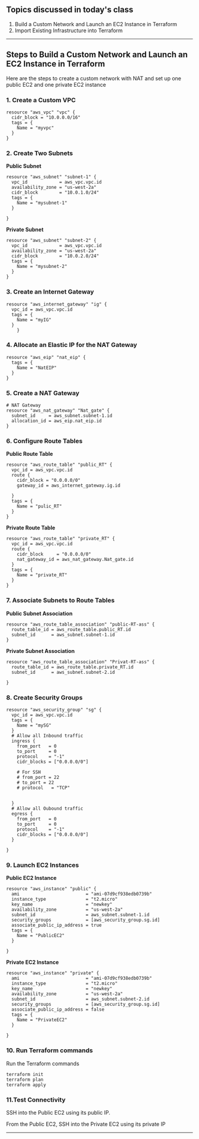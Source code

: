 Topics discussed in today's class
-----------------------------------------
1. Build a Custom Network and Launch an EC2 Instance in Terraform
2. Import Existing Infrastructure into Terraform
----------------------------------------------------------------------------------

## Steps to Build a Custom Network and Launch an EC2 Instance in Terraform
Here are the steps to create a custom network with NAT and set up one public EC2 and one private EC2 instance

### 1. Create a Custom VPC
```
resource "aws_vpc" "vpc" {
  cidr_block = "10.0.0.0/16"
  tags = {
    Name = "myvpc"
  }
}
```
### 2. Create Two Subnets
**Public Subnet**
```
resource "aws_subnet" "subnet-1" {
  vpc_id            = aws_vpc.vpc.id
  availability_zone = "us-west-2a"
  cidr_block        = "10.0.1.0/24"
  tags = {
    Name = "mysubnet-1"
  }

}
```
**Private Subnet**
```
resource "aws_subnet" "subnet-2" {
  vpc_id            = aws_vpc.vpc.id
  availability_zone = "us-west-2a"
  cidr_block        = "10.0.2.0/24"
  tags = {
    Name = "mysubnet-2"
  }
}
```
### 3. Create an Internet Gateway
```
resource "aws_internet_gateway" "ig" {
  vpc_id = aws_vpc.vpc.id
  tags = {
    Name = "myIG"
  }
    }
```
### 4. Allocate an Elastic IP for the NAT Gateway
```
resource "aws_eip" "nat_eip" {
  tags = {
    Name = "NatEIP"
  }
}
```

### 5. Create a NAT Gateway
```
# NAT Gateway
resource "aws_nat_gateway" "Nat_gate" {
  subnet_id     = aws_subnet.subnet-1.id
  allocation_id = aws_eip.nat_eip.id
}
```
### 6. Configure Route Tables
**Public Route Table**
```
resource "aws_route_table" "public_RT" {
  vpc_id = aws_vpc.vpc.id
  route {
    cidr_block = "0.0.0.0/0"
    gateway_id = aws_internet_gateway.ig.id

  }
  tags = {
    Name = "pulic_RT"
  }
}
```
**Private Route Table**
```
resource "aws_route_table" "private_RT" {
  vpc_id = aws_vpc.vpc.id
  route {
    cidr_block     = "0.0.0.0/0"
    nat_gateway_id = aws_nat_gateway.Nat_gate.id
  }
  tags = {
    Name = "private_RT"
  }
}
```
### 7. Associate Subnets to Route Tables
**Public Subnet Association**
```
resource "aws_route_table_association" "public-RT-ass" {
  route_table_id = aws_route_table.public_RT.id
  subnet_id      = aws_subnet.subnet-1.id
}
```
**Private Subnet Association**
```
resource "aws_route_table_association" "Privat-RT-ass" {
  route_table_id = aws_route_table.private_RT.id
  subnet_id      = aws_subnet.subnet-2.id

}
```
### 8. Create Security Groups
```
resource "aws_security_group" "sg" {
  vpc_id = aws_vpc.vpc.id
  tags = {
    Name = "mySG"
  }
  # Allow all Inbound traffic
  ingress {
    from_port   = 0
    to_port     = 0
    protocol    = "-1"
    cidr_blocks = ["0.0.0.0/0"]

    # For SSH
    # from_port = 22
    # to_port = 22
    # protocol   = "TCP"


  }
  # Allow all Oubound traffic
  egress {
    from_port   = 0
    to_port     = 0
    protocol    = "-1"
    cidr_blocks = ["0.0.0.0/0"]
  }

}
```
### 9. Launch EC2 Instances
**Public EC2 Instance**
```
resource "aws_instance" "public" {
  ami                         = "ami-07d9cf938edb0739b"
  instance_type               = "t2.micro"
  key_name                    = "newkey"
  availability_zone           = "us-west-2a"
  subnet_id                   = aws_subnet.subnet-1.id
  security_groups             = [aws_security_group.sg.id]
  associate_public_ip_address = true
  tags = {
    Name = "PublicEC2"
  }

}

```

**Private EC2 Instance**
```
resource "aws_instance" "private" {
  ami                         = "ami-07d9cf938edb0739b"
  instance_type               = "t2.micro"
  key_name                    = "newkey"
  availability_zone           = "us-west-2a"
  subnet_id                   = aws_subnet.subnet-2.id
  security_groups             = [aws_security_group.sg.id]
  associate_public_ip_address = false
  tags = {
    Name = "PrivateEC2"
  }

}
```

### 10. Run Terraform commands
Run the Terraform commands
```
terraform init
terraform plan
terraform apply
```

### 11.Test Connectivity
SSH into the Public EC2 using its public IP.

From the Public EC2, SSH into the Private EC2 using its private IP

----------------------------------------------------------------------------------------------
